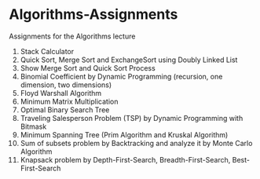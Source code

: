 # Algorithms-Assignments
Assignments for the Algorithms lecture

1. Stack Calculator
2. Quick Sort, Merge Sort and ExchangeSort using Doubly Linked List
3. Show Merge Sort and Quick Sort Process
4. Binomial Coefficient by Dynamic Programming (recursion, one dimension, two dimensions)
5. Floyd Warshall Algorithm 
6. Minimum Matrix Multiplication
7. Optimal Binary Search Tree
8. Traveling Salesperson Problem (TSP) by Dynamic Programming with Bitmask
9. Minimum Spanning Tree (Prim Algorithm and Kruskal Algorithm)
10. Sum of subsets problem by Backtracking and analyze it by Monte Carlo Algorithm  
11. Knapsack problem by Depth-First-Search, Breadth-First-Search, Best-First-Search
